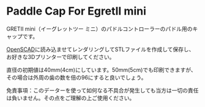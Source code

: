# Paddle Cap For EgretII mini
GRETⅡ mini（イーグレットツー ミニ）のパドルコントローラーのパドル用のキャップです。

[OpenSCAD](https://openscad.org/)に読み込ませてレンダリングしてSTLファイルを作成して保存し、お好きな3Dプリンターで印刷してください。

直径の初期値は40mm(4cm)にしています。50mm(5cm)でも印刷できますが、その場合は外周の歯の数を倍の96にすると良いでしょう。

免責事項：このデーターを使って如何なる不具合が発生しても当方は一切の責任は負いません。その点をご理解の上ご使用ください。

